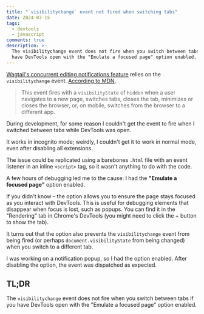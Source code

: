 ```yaml
---
title: "`visibilitychange` event not fired when switching tabs"
date: 2024-07-15
tags:
  - devtools
  - javascript
comments: true
description: >-
  The visibilitychange event does not fire when you switch between tabs if you
  have DevTools open with the "Emulate a focused page" option enabled.
---
```


[Wagtail's concurrent editing notifications feature][wagtail-cen] relies on the
`visibilitychange` event. [According to MDN][mdn-visibilitychange],

> This event fires with a `visibilityState` of `hidden` when a user navigates to
> a new page, switches tabs, closes the tab, minimizes or closes the browser,
> or, on mobile, switches from the browser to a different app.

During development, for some reason I couldn't get the event to fire when I
switched between tabs while DevTools was open.

It works in incognito mode; weirdly, I couldn't get it to work in normal mode,
even after disabling all extensions.

The issue could be replicated using a barebones `.html` file with an event
listener in an inline `<script>` tag, so it wasn't anything to do with the code.

A few hours of debugging led me to the cause: I had the
**"Emulate a focused page"** option enabled.

If you didn't know – the option allows you to ensure the page stays focused as
you interact with DevTools. This is useful for debugging elements that disappear
when focus is lost, such as popups. You can find it in the "Rendering" tab in
Chrome's DevTools (you might need to click the + button to show the tab).

It turns out that the option also prevents the `visibilitychange` event from
being fired (or perhaps `document.visibilityState` from being changed) when you
switch to a different tab.

I was working on a notification popup, so I had the option enabled. After
disabling the option, the event was dispatched as expected.

## TL;DR

The `visibilitychange` event does not fire when you switch between tabs if you
have DevTools open with the "Emulate a focused page" option enabled.

[wagtail-cen]: https://guide.wagtail.org/en-latest/releases/new-in-wagtail-6-2/#concurrent-editing-notifications
[mdn-visibilitychange]: https://developer.mozilla.org/en-US/docs/Web/API/Document/visibilitychange_event
